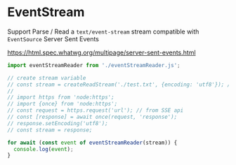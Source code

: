 # EventStream

Support Parse / Read a `text/event-stream` stream compatible with `EventSource` Server Sent Events

<https://html.spec.whatwg.org/multipage/server-sent-events.html>

```js
import eventStreamReader from './eventStreamReader.js';

// create stream variable
// const stream = createReadStream('./test.txt', {encoding: 'utf8'}); // from file
//
// import https from 'node:https';
// import {once} from 'node:https';
// const request = https.request('url'); // from SSE api
// const [response] = await once(request, 'response');
// response.setEncoding('utf8');
// const stream = response;

for await (const event of eventStreamReader(stream)) {
  console.log(event);
}
```
